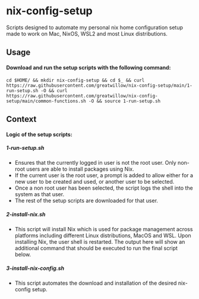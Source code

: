 # nix-config-setup
Scripts designed to automate my personal nix home configuration setup made to work on Mac, NixOS, WSL2 and most Linux distributions.
## Usage

#### Download and run the setup scripts with the following command:

```cd $HOME/ && mkdir nix-config-setup && cd $_ && curl https://raw.githubusercontent.com/greatwillow/nix-config-setup/main/1-run-setup.sh -O && curl https://raw.githubusercontent.com/greatwillow/nix-config-setup/main/common-functions.sh -O && source 1-run-setup.sh```

## Context

#### Logic of the setup scripts:

##### 1-run-setup.sh

- Ensures that the currently logged in user is not the root user.  Only non-root users are able to install packages using Nix.  
- If the current user is the root user, a prompt is added to allow either for a new user to be created and used, or another user to be selected.
- Once a non root user has been selected, the script logs the shell into the system as that user.
- The rest of the setup scripts are downloaded for that user.
  
##### 2-install-nix.sh
- This script will install Nix which is used for package management across platforms including different Linux distributions, MacOS and WSL.  Upon installing Nix, the user shell is restarted.  The output here will show an additional command that should be executed to run the final script below.

##### 3-install-nix-config.sh
- This script automates the download and installation of the desired nix-config setup.
